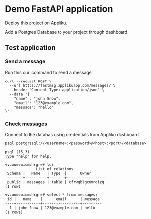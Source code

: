 # Demo FastAPI application

Deploy this project on Appliku.

Add a Postgres Database to your project through dashboard.

## Test application

### Send a message
Run this curl command to send a message:

```shell
curl --request POST \
  --url https://fastmsg.applikuapp.com/messages/ \
  --header 'Content-Type: application/json' \
  --data '{
	"name" : "john Snow",
	"email": "123@example.com",
	"message": "hello"
}'
```

### Check messages

Connect to the databas using credentials from Appliku dashboard.

```shell 
psql postgresql://<username>:<password>@<host>:<port>/<database>
```


```
psql (15.3)
Type "help" for help.

vvcouwzwiumuhrgr=# \dt
              List of relations
 Schema |   Name   | Type  |      Owner
--------+----------+-------+------------------
 public | messages | table | cfrwqblgcumroizg
(1 row)

vvcouwzwiumuhrgr=# select * from messages;
 id |   name    |      email      | message
----+-----------+-----------------+---------
  1 | john Snow | 123@example.com | hello
(1 rows)
```
